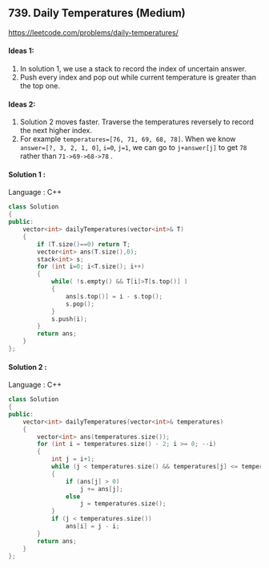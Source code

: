 ## **739. Daily Temperatures (Medium)** 

https://leetcode.com/problems/daily-temperatures/



#### Ideas 1: 

1. In solution 1, we use a stack to record the index of uncertain answer. 
2. Push every index and pop out while current temperature is greater than the top one.



#### Ideas 2:

1. Solution 2 moves faster. Traverse the temperatures reversely to record the next higher index. 
2. For example `temperatures=[76, 71, 69, 68, 78]`. When we know `answer=[?, 3, 2, 1, 0]`, `i=0`, `j=1`, we can go to `j+answer[j]` to get `78` rather than `71->69->68->78` .




#### Solution 1 :

Language : C++

```C++
class Solution 
{
public:
    vector<int> dailyTemperatures(vector<int>& T) 
    {
        if (T.size()==0) return T;
        vector<int> ans(T.size(),0);
        stack<int> s;
        for (int i=0; i<T.size(); i++) 
        {
            while( !s.empty() && T[i]>T[s.top()] )
            {
                ans[s.top()] = i - s.top();
                s.pop();
            }
            s.push(i);
        }
        return ans;
    }
};
```



#### Solution 2 :

Language : C++

```C++
class Solution 
{
public:
    vector<int> dailyTemperatures(vector<int>& temperatures) 
    {
        vector<int> ans(temperatures.size());
        for (int i = temperatures.size() - 2; i >= 0; --i)
        {
            int j = i+1;
            while (j < temperatures.size() && temperatures[j] <= temperatures[i])
            {
                if (ans[j] > 0) 
                    j += ans[j];
                else 
                    j = temperatures.size();
            }
            if (j < temperatures.size()) 
                ans[i] = j - i;
        }
        return ans;
    }
};
```

